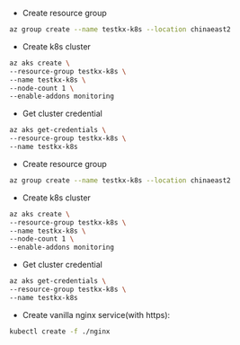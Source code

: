 - Create resource group

``` bash
az group create --name testkx-k8s --location chinaeast2
```

- Create k8s cluster 

``` bash
az aks create \
--resource-group testkx-k8s \
--name testkx-k8s \
--node-count 1 \
--enable-addons monitoring
```

- Get cluster credential

``` bash
az aks get-credentials \
--resource-group testkx-k8s \
--name testkx-k8s
```
- Create resource group

``` bash
az group create --name testkx-k8s --location chinaeast2
```

- Create k8s cluster 

``` bash
az aks create \
--resource-group testkx-k8s \
--name testkx-k8s \
--node-count 1 \
--enable-addons monitoring
```

- Get cluster credential

``` bash
az aks get-credentials \
--resource-group testkx-k8s \
--name testkx-k8s
```

- Create vanilla nginx service(with https):

``` bash
kubectl create -f ./nginx
```
